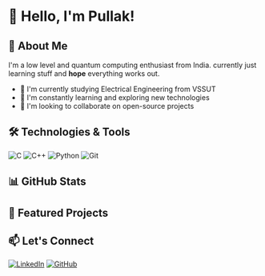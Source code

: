 # 👋 Hello, I'm Pullak!
 
## 🚀 About Me

I'm a low level and quantum computing enthusiast from India. currently just learning stuff and **hope** everything works out.

- 🔭 I'm currently studying Electrical Engineering from VSSUT
- 🌱 I'm constantly learning and exploring new technologies
- 👯 I'm looking to collaborate on open-source projects

## 🛠️ Technologies & Tools

![C](https://img.shields.io/badge/-C-3776AB?style=flat-square&logo=Python&logoColor=white)
![C++](https://img.shields.io/badge/-C-3776AB?style=flat-square&logo=Python&logoColor=white)
![Python](https://img.shields.io/badge/-Python-3776AB?style=flat-square&logo=Python&logoColor=white)
![Git](https://img.shields.io/badge/-Git-F05032?style=flat-square&logo=git&logoColor=white)

## 📊 GitHub Stats

## 🌟 Featured Projects

## 📫 Let's Connect

[![LinkedIn](https://img.shields.io/badge/-LinkedIn-0077B5?style=flat-square&logo=LinkedIn&logoColor=white)](https://www.linkedin.com/in/pullak-mohapatra-749622383)
[![GitHub](https://img.shields.io/badge/-GitHub-181717?style=flat-square&logo=GitHub&logoColor=white)](https://github.com/pullak404)

